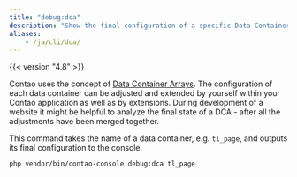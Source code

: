 ```yaml
---
title: "debug:dca"
description: "Show the final configuration of a specific Data Container Array"
aliases:
    - /ja/cli/dca/
---
```


{{< version "4.8" >}}

Contao uses the concept of [Data Container Arrays][DCA]. The configuration of each data container can be adjusted and
extended by yourself within your Contao application as well as by extensions. During development of a website it might
be helpful to analyze the final state of a DCA - after all the adjustments have been merged together.

This command takes the name of a data container, e.g. `tl_page`, and outputs its final configuration to the console.

```bash
php vendor/bin/contao-console debug:dca tl_page
```

[DCA]: https://docs.contao.org/dev/framework/dca/
